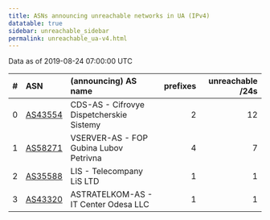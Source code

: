 ```yaml
---
title: ASNs announcing unreachable networks in UA (IPv4)
datatable: true
sidebar: unreachable_sidebar
permalink: unreachable_ua-v4.html
---
```


Data as of 2019-08-24 07:00:00 UTC


<div class="datatable-begin"></div>

|   # | ASN                                    | (announcing) AS name                     |   prefixes |   unreachable /24s |
|----:|:---------------------------------------|:-----------------------------------------|-----------:|-------------------:|
|   0 | [AS43554](unreachable_AS43554-v4.html) | CDS-AS - Cifrovye Dispetcherskie Sistemy |          2 |                 12 |
|   1 | [AS58271](unreachable_AS58271-v4.html) | VSERVER-AS - FOP Gubina Lubov Petrivna   |          4 |                  7 |
|   2 | [AS35588](unreachable_AS35588-v4.html) | LIS - Telecompany LiS LTD                |          1 |                  1 |
|   3 | [AS43320](unreachable_AS43320-v4.html) | ASTRATELKOM-AS - IT Center Odesa LLC     |          1 |                  1 |

<div class="datatable-end"></div>
